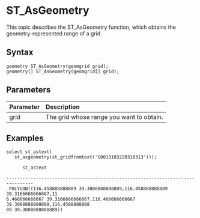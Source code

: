 # ST\_AsGeometry

This topic describes the ST\_AsGeometry function, which obtains the geometry-represented range of a grid.

## Syntax

```
geometry ST_AsGeometry(geomgrid grid);
geometry[] ST_AsGeometry(geomgrid[] grid);
```

## Parameters

|Parameter|Description|
|:--------|:----------|
|grid|The grid whose range you want to obtain.|

## Examples

```
select st_astext(
   st_asgeometry(st_gridfromtext('G0013103220310313')));
                                                                                
      st_astext                                                                 
                      
--------------------------------------------------------------------------------
 POLYGON((116.458888888889 39.3088888888889,116.458888888889 39.3166666666667,11
6.466666666667 39.3166666666667,116.466666666667 39.3088888888889,116.4588888888
89 39.3088888888889))
```

